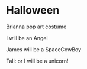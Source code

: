 # Halloween



Brianna pop art costume

I will be an Angel

James will be a SpaceCowBoy

Tali: or I will be a unicorn!
